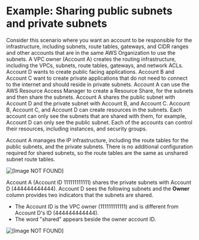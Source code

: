 # Example: Sharing public subnets and private subnets<a name="example-vpc-share"></a>

Consider this scenario where you want an account to be responsible for the infrastructure, including subnets, route tables, gateways, and CIDR ranges and other accounts that are in the same AWS Organization to use the subnets\. A VPC owner \(Account A\) creates the routing infrastructure, including the VPCs, subnets, route tables, gateways, and network ACLs\. Account D wants to create public facing applications\. Account B and Account C want to create private applications that do not need to connect to the internet and should reside in private subnets\. Account A can use the AWS Resource Access Manager to create a Resource Share, for the subnets and then share the subnets\. Account A shares the public subnet with Account D and the private subnet with Account B, and Account C\. Account B, Account C, and Account D can create resources in the subnets\. Each account can only see the subnets that are shared with them, for example, Account D can only see the public subnet\. Each of the accounts can control their resources, including instances, and security groups\.

Account A manages the IP infrastructure, including the route tables for the public subnets, and the private subnets\. There is no additional configuration required for shared subnets, so the route tables are the same as unshared subnet route tables\. 

![\[Image NOT FOUND\]](http://docs.aws.amazon.com/vpc/latest/userguide/images/VPC-share-internet-gateway-example.png)

Account A \(Account ID 111111111111\) shares the private subnets with Account D \(444444444444\)\. Account D sees the following subnets and the **Owner** column provides two indicators that the subnets are shared\.
+ The Account ID is the VPC owner \(111111111111\) and is different from Account D's ID \(444444444444\)\.
+ The word "shared" appears beside the owner account ID\.

![\[Image NOT FOUND\]](http://docs.aws.amazon.com/vpc/latest/userguide/images/vpc-share-screen.png)